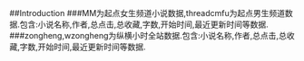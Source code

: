 ##Introduction
###MM为起点女生频道小说数据,threadcmfu为起点男生频道数据.包含:小说名称,作者,总点击,总收藏,字数,开始时间,最近更新时间等数据.
###zongheng,wzongheng为纵横小时全站数据.包含:小说名称,作者,总点击,总收藏,字数,开始时间,最近更新时间等数据.
